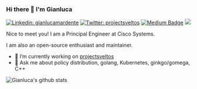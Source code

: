 ### Hi there 👋 I'm Gianluca

[![Linkedin: gianlucamardente](https://img.shields.io/badge/-gianlucamardente-blue?style=flat-square&logo=Linkedin&logoColor=white&link=https://www.linkedin.com/in/gianlucamardente/)](https://www.linkedin.com/in/gianlucamardente/)
[![Twitter: projectsveltos](https://img.shields.io/twitter/follow/projectsveltos?style=social)](https://twitter.com/projectsveltos)
[![Medium Badge](https://img.shields.io/badge/-@gianluca.mardente-03a57a?style=flat-square&labelColor=000000&logo=Medium&link=https://medium.com/@gianluca.mardente/)](https://medium.com/@gianluca.mardente)
![](https://visitor-badge.glitch.me/badge?page_id=gianluca.mardente)

Nice to meet you! I am a Principal Engineer at Cisco Systems.

I am also an open-source enthusiast and maintainer. 

- 🔭 I’m currently working on [projectsveltos](https://github.com/projectsveltos)
- 💬 Ask me about policy distribution, golang, Kubernetes, ginkgo/gomega, C++

![Gianluca's github stats](https://github-readme-stats.vercel.app/api?username=gianlucam76&show_icons=true&title_color=fff&icon_color=79ff97&text_color=9f9f9f&bg_color=151515)


<!--
**gianlucam76/gianlucam76** is a ✨ _special_ ✨ repository because its `README.md` (this file) appears on your GitHub profile.

Here are some ideas to get you started:

- 🔭 I’m currently working on ...
- 🌱 I’m currently learning ...
- 👯 I’m looking to collaborate on ...
- 🤔 I’m looking for help with ...
- 💬 Ask me about ...
- 📫 How to reach me: ...
- 😄 Pronouns: ...
- ⚡ Fun fact: ...
-->
